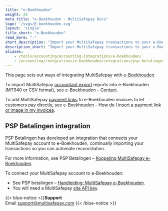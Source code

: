 ```yaml
---
title: "e-Boekhouden"
weight: 20
meta_title: "e-Boekhouden - MultiSafepay Docs"
logo: '/svgs/E-boekhouden.svg'
layout: 'single'
title_short: "e-Boekhouden"
read_more: "."
short_description: "Import your MultiSafepay transactions to your e-Boekhouden platform."
description_short: "Import your MultiSafepay transactions to your e-Boekhouden platform."
aliases:
    - /tools/accounting/accounting-integrations/e-boekhouden/
    - /accounting/integrations/e-boekhouden/integrations/psp-betalingen/
---
```

This page sets out ways of integrating MultiSafepay with [e-Boekhouden](https://www.e-boekhouden.nl/koppelingen/payment-service-providers/multisafepay?qsm=387).

To import MultiSafepay [accountant export](/accounting/reports/accountant-export/) reports into e-Boekhouden (MT940 or CSV format), see e-Boekhouden – [Contact](https://www.e-boekhouden.nl/contact).

To add MultiSafepay [payment links](/payments/checkout/payment-link/) to e-Boekhouden invoices to let customers pay directly, see e-Boekhouden – [How do I insert a payment link or image in my invoices](https://secure.e-boekhouden.nl/bh/kb.asp?ACTION=SHOW&ID=237&POPUP=1).

## PSP Betalingen integration

PSP Betalingen has developed an integration that connects your MultiSafepay account to e-Boekhouden, continually importing your transactions so you can automate reconciliation.

For more information, see PSP&nbsp;Betalingen&nbsp;–&nbsp;[Koppeling MultiSafepay e-Boekhouden](https://www.webwinkelfacturen.nl/koppelingpsp.php?shopsystem=multisafepay&invoicesystem=eboekhouden).

To connect your MultiSafepay account to e-Boekhouden:

- See PSP&nbsp;betalingen&nbsp;–&nbsp;[Handleiding: MultiSafepay e-Boekhouden](https://handleidingen.pspbetalingen.nl/handleiding-multisafepay-eboekhouden).
- You will need a MultiSafepay [site API key](/account/managing-websites/#viewing-the-site-id-api-key-and-secure-code).

{{< blue-notice >}}**Support** <br> Email support@multisafepay.com {{< /blue-notice >}}